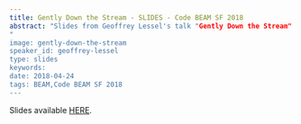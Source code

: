 ```yaml
---
title: Gently Down the Stream - SLIDES - Code BEAM SF 2018
abstract: "Slides from Geoffrey Lessel's talk "Gently Down the Stream" - Code BEAM SF 2018
"
image: gently-down-the-stream
speaker_id: geoffrey-lessel
type: slides
keywords: 
date: 2018-04-24
tags: BEAM,Code BEAM SF 2018
---
```

Slides available <a href="http://s3.amazonaws.com/erlang-conferences-production/media/files/000/000/886/original/Geoffrey_Lessel_-_Gently_Down_the_Stream.pdf?1524570821" target="_blank">HERE</a>.
